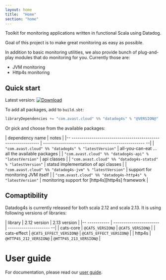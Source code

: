 ```yaml
---
layout: home
title:  "Home"
section: "home"
---
```


Toolkit for monitoring applications written in functional Scala using Datadog.

Goal of this project is to make great monitoring as easy as possible. 

In addition to basic monitoring utilities, we also provide bunch of plug-and-play modules that do monitoring for you. Currently those are:
-   JVM monitoring
-   Http4s monitoring

## Quick start
Latest version: [![Download](https://img.shields.io/maven-central/v/com.avast.cloud/datadog4s-api_2.13)](https://search.maven.org/search?q=g:com.avast.cloud%20datadog4s)

To add all packages, add to `build.sbt`:

```scala
libraryDependencies += "com.avast.cloud" %% "datadog4s" % "@VERSION@" 
```

Or pick and choose from the available packages:

| dependency name                                                 | notes                                                 |
|-- ------------------------------------------------------------- | --------------------------------------------------- --|
| `"com.avast.cloud" %% "datadog4s" % "latestVersion"`            | all-you-can-eat ... all the available packages        |
| `"com.avast.cloud" %% "datadog4s-api" % "latestVersion"`        | api classes                                           |
| `"com.avast.cloud" %% "datadog4s-statsd" % "latestVersion"`     | statsd implementation of api classes                  |
| `"com.avast.cloud" %% "datadog4s-jvm" % "latestVersion"`        | support for monitoring JVM itself                     |
| `"com.avast.cloud" %% "datadog4s-http4s" % "latestVersion"`     | monitoring support for [http4s][http4s] framework     |

## Comaptibility
Datadog4s is currently released for both scala 2.12 and scala 2.13. It is using following versions of libraries:

| library       | 2.12 version            | 2.13 version            |
|-- ----------- | ----------------------- | --------------------- --|
| cats-core     | `@CATS_VERSION@`        | `@CATS_VERSION@`        |
| cats-effect   | `@CATS_EFFECT_VERSION@` | `@CATS_EFFECT_VERSION@` |
| http4s        | `@HTTP4S_212_VERSION@`  | `@HTTP4S_213_VERSION@`  |


# User guide

For documentation, please read our [user guide](userguide.html).
